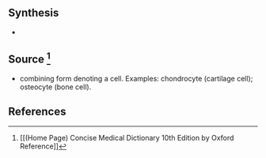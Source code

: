 ## Synthesis
- 
## Source [^1]
- combining form denoting a cell. Examples: chondrocyte (cartilage cell); osteocyte (bone cell).
## References

[^1]: [[(Home Page) Concise Medical Dictionary 10th Edition by Oxford Reference]]